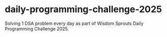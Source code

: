 # daily-programming-challenge-2025
Solving 1 DSA problem every day as part of Wisdom Sprouts Daily Programming Challenge 2025.
